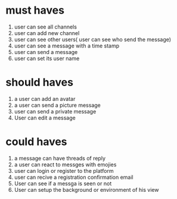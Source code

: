 
# must haves

1. user can see all channels
2. user can add new channel
3. user can see other users( user can see who send the message)
4. user can see a message with a time stamp
6. user can send a message 
7. user can set its user name

# should haves

1. a user can add an avatar
2. a user can send a picture message
3. user can send a private message 
4. User can edit a message



# could haves
1. a message can have threads of reply
2. a user can react to messges with emojies 
3. user can login or register to the platform
4. user can recive a registration confirmation email
5. User can see if a messga is seen or not
6. User can setup the background or environment of his view




